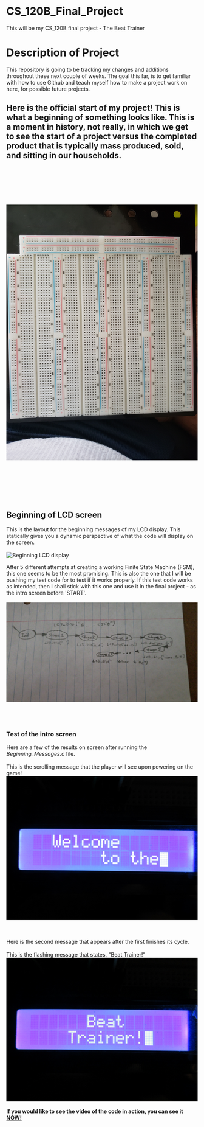 # CS_120B_Final_Project
This will be my CS_120B final project - The Beat Trainer

<h1>Description of Project</h1>

<p>This repository is going to be tracking my changes and additions throughout these next couple of weeks.
The goal this far, is to get familiar with how to use Github and teach myself how to make a project work on here, for possible future projects.</p>

<h2>Here is the official start of my project! This is what a beginning of something looks like. This is a moment in history, not really, in which we get
to see the start of a project versus the completed product that is typically mass produced, sold, and sitting in our households.</p>

<br><br><br>

<p><img alt="Breadboard" src="breadboard.jpg" title="Awesome! This is the start of somthing amazing!!!" /></p>

<br><br><br>

<h2>Beginning of LCD screen</h2>
<p>This is the layout for the beginning messages of my LCD display. This statically gives you a dynamic perspective of what the code will display on the screen.<br><br>
<img alt="Beginning LCD display" src="first_pt_LCD_screen.JPG" title="The 'Paint' made version of an LCD display, showcasing (as you go down) a dynamic version of the LCD screen display
at the beginning of the game, before 'START'." /></p>

<p>After 5 different attempts at creating a working Finite State Machine (FSM), this one seems to be the most promising. This is also the one that I will be pushing my test code for to
test if it works properly. If this test code works as intended, then I shall stick with this one and use it in the final project - as the intro screen before 'START'. <br><br>
<img alt="Intro LCD FSM" src ="LCD_intro_FSM.jpeg" title="This is the Finite State Machine (FSM) that will be used to construct the first seen intro screen on the LCD display" /></p>

<br><br>

<h3>Test of the intro screen</h3>

<p>Here are a few of the results on screen after running the <em>Beginning_Messages.c</em> file.<br><br>This is the scrolling message that the player will see upon powering on the game!<br>
<img src="Welcome_to_the.JPG" alt="Display of first part of the intro message, 'Welcome_to_the'." title="Scrolling intro message on LCD screen"/></p>

<br>

<p>Here is the second message that appears after the first finishes its cycle.<br><br>This is the flashing message that states, "Beat Trainer!"<br>
<img src="Beat_Trainer.JPG" alt="Beat Trainer" title="Secondary intro message that flashes 'Beat Trainer'."/></p>

<p><strong>If you would like to see the video of the code in action, you can see it <a href="https://youtu.be/miQS9gsfXd8"/>NOW!</strong></p>
